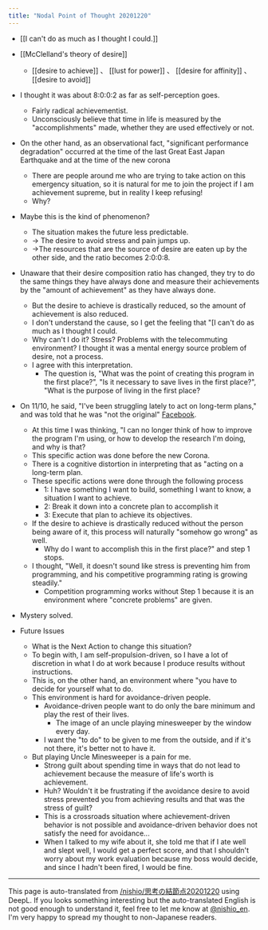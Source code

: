```yaml
---
title: "Nodal Point of Thought 20201220"
---
```


- [[I can't do as much as I thought I could.]]

- [[McClelland's theory of desire]]
    - [[desire to achieve]] 、 [[lust for power]] 、 [[desire for affinity]] 、 [[desire to avoid]]
- I thought it was about 8:0:0:2 as far as self-perception goes.
    - Fairly radical achievementist.
    - Unconsciously believe that time in life is measured by the "accomplishments" made, whether they are used effectively or not.
- On the other hand, as an observational fact, "significant performance degradation" occurred at the time of the last Great East Japan Earthquake and at the time of the new corona
    - There are people around me who are trying to take action on this emergency situation, so it is natural for me to join the project if I am achievement supreme, but in reality I keep refusing!
    - Why?
- Maybe this is the kind of phenomenon?
    - The situation makes the future less predictable.
    - → The desire to avoid stress and pain jumps up.
    - →The resources that are the source of desire are eaten up by the other side, and the ratio becomes 2:0:0:8.
- Unaware that their desire composition ratio has changed, they try to do the same things they have always done and measure their achievements by the "amount of achievement" as they have always done.
    - But the desire to achieve is drastically reduced, so the amount of achievement is also reduced.
    - I don't understand the cause, so I get the feeling that "[I can't do as much as I thought I could.
    - Why can't I do it? Stress? Problems with the telecommuting environment? I thought it was a mental energy source problem of desire, not a process.
    - I agree with this interpretation.
        - The question is, "What was the point of creating this program in the first place?", "Is it necessary to save lives in the first place?", "What is the purpose of living in the first place?
- On 11/10, he said, "I've been struggling lately to act on long-term plans," and was told that he was "not the original" [Facebook](https://www.facebook.com/1129148772/posts/10223348668641488/?d=n).
    - At this time I was thinking, "I can no longer think of how to improve the program I'm using, or how to develop the research I'm doing, and why is that?
    - This specific action was done before the new Corona.
    - There is a cognitive distortion in interpreting that as "acting on a long-term plan.
    - These specific actions were done through the following process
        - 1: I have something I want to build, something I want to know, a situation I want to achieve.
        - 2: Break it down into a concrete plan to accomplish it
        - 3: Execute that plan to achieve its objectives.
    - If the desire to achieve is drastically reduced without the person being aware of it, this process will naturally "somehow go wrong" as well.
        - Why do I want to accomplish this in the first place?" and step 1 stops.
    - I thought, "Well, it doesn't sound like stress is preventing him from programming, and his competitive programming rating is growing steadily."
        - Competition programming works without Step 1 because it is an environment where "concrete problems" are given.
- Mystery solved.
- Future Issues
    - What is the Next Action to change this situation?
    - To begin with, I am self-propulsion-driven, so I have a lot of discretion in what I do at work because I produce results without instructions.
    - This is, on the other hand, an environment where "you have to decide for yourself what to do.
    - This environment is hard for avoidance-driven people.
        - Avoidance-driven people want to do only the bare minimum and play the rest of their lives.
            - The image of an uncle playing minesweeper by the window every day.
        - I want the "to do" to be given to me from the outside, and if it's not there, it's better not to have it.
    - But playing Uncle Minesweeper is a pain for me.
        - Strong guilt about spending time in ways that do not lead to achievement because the measure of life's worth is achievement.
        - Huh? Wouldn't it be frustrating if the avoidance desire to avoid stress prevented you from achieving results and that was the stress of guilt?
        - This is a crossroads situation where achievement-driven behavior is not possible and avoidance-driven behavior does not satisfy the need for avoidance...
        - When I talked to my wife about it, she told me that if I ate well and slept well, I would get a perfect score, and that I shouldn't worry about my work evaluation because my boss would decide, and since I hadn't been fired, I would be fine.

---
This page is auto-translated from [/nishio/思考の結節点20201220](https://scrapbox.io/nishio/思考の結節点20201220) using DeepL. If you looks something interesting but the auto-translated English is not good enough to understand it, feel free to let me know at [@nishio_en](https://twitter.com/nishio_en). I'm very happy to spread my thought to non-Japanese readers.